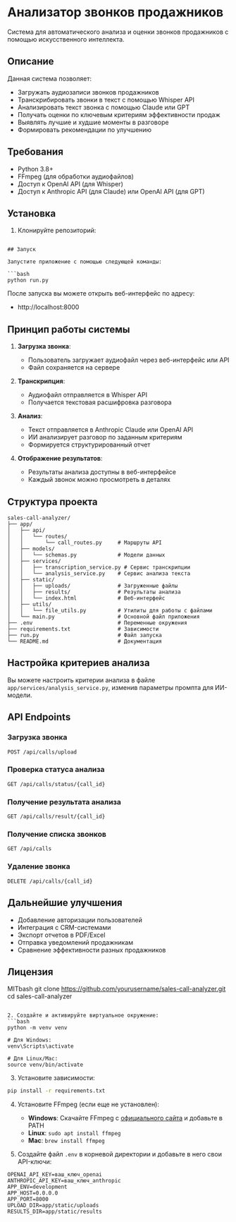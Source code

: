 # Анализатор звонков продажников

Система для автоматического анализа и оценки звонков продажников с помощью искусственного интеллекта.

## Описание

Данная система позволяет:
- Загружать аудиозаписи звонков продажников
- Транскрибировать звонки в текст с помощью Whisper API
- Анализировать текст звонка с помощью Claude или GPT
- Получать оценки по ключевым критериям эффективности продаж
- Выявлять лучшие и худшие моменты в разговоре
- Формировать рекомендации по улучшению

## Требования

- Python 3.8+ 
- FFmpeg (для обработки аудиофайлов)
- Доступ к OpenAI API (для Whisper)
- Доступ к Anthropic API (для Claude) или OpenAI API (для GPT)

## Установка

1. Клонируйте репозиторий:
```

## Запуск

Запустите приложение с помощью следующей команды:

```bash
python run.py
```

После запуска вы можете открыть веб-интерфейс по адресу:
- http://localhost:8000

## Принцип работы системы

1. **Загрузка звонка**:
   - Пользователь загружает аудиофайл через веб-интерфейс или API
   - Файл сохраняется на сервере

2. **Транскрипция**:
   - Аудиофайл отправляется в Whisper API
   - Получается текстовая расшифровка разговора

3. **Анализ**:
   - Текст отправляется в Anthropic Claude или OpenAI API
   - ИИ анализирует разговор по заданным критериям
   - Формируется структурированный отчет

4. **Отображение результатов**:
   - Результаты анализа доступны в веб-интерфейсе
   - Каждый звонок можно просмотреть в деталях

## Структура проекта

```
sales-call-analyzer/
├── app/
│   ├── api/
│   │   └── routes/
│   │       └── call_routes.py     # Маршруты API
│   ├── models/
│   │   └── schemas.py             # Модели данных
│   ├── services/
│   │   ├── transcription_service.py # Сервис транскрипции
│   │   └── analysis_service.py    # Сервис анализа текста
│   ├── static/
│   │   ├── uploads/               # Загруженные файлы
│   │   ├── results/               # Результаты анализа
│   │   └── index.html             # Веб-интерфейс
│   ├── utils/
│   │   └── file_utils.py          # Утилиты для работы с файлами
│   └── main.py                    # Основной файл приложения
├── .env                           # Переменные окружения
├── requirements.txt               # Зависимости
├── run.py                         # Файл запуска
└── README.md                      # Документация
```

## Настройка критериев анализа

Вы можете настроить критерии анализа в файле `app/services/analysis_service.py`, изменив параметры промпта для ИИ-модели.

## API Endpoints

### Загрузка звонка
```
POST /api/calls/upload
```

### Проверка статуса анализа
```
GET /api/calls/status/{call_id}
```

### Получение результата анализа
```
GET /api/calls/result/{call_id}
```

### Получение списка звонков
```
GET /api/calls
```

### Удаление звонка
```
DELETE /api/calls/{call_id}
```

## Дальнейшие улучшения

- Добавление авторизации пользователей
- Интеграция с CRM-системами
- Экспорт отчетов в PDF/Excel
- Отправка уведомлений продажникам
- Сравнение эффективности разных продажников

## Лицензия

MITbash
git clone https://github.com/yourusername/sales-call-analyzer.git
cd sales-call-analyzer
```

2. Создайте и активируйте виртуальное окружение:
```bash
python -m venv venv

# Для Windows:
venv\Scripts\activate

# Для Linux/Mac:
source venv/bin/activate
```

3. Установите зависимости:
```bash
pip install -r requirements.txt
```

4. Установите FFmpeg (если еще не установлен):
   - **Windows**: Скачайте FFmpeg с [официального сайта](https://ffmpeg.org/download.html) и добавьте в PATH
   - **Linux**: `sudo apt install ffmpeg`
   - **Mac**: `brew install ffmpeg`

5. Создайте файл `.env` в корневой директории и добавьте в него свои API-ключи:
```
OPENAI_API_KEY=ваш_ключ_openai
ANTHROPIC_API_KEY=ваш_ключ_anthropic
APP_ENV=development
APP_HOST=0.0.0.0
APP_PORT=8000
UPLOAD_DIR=app/static/uploads
RESULTS_DIR=app/static/results
```